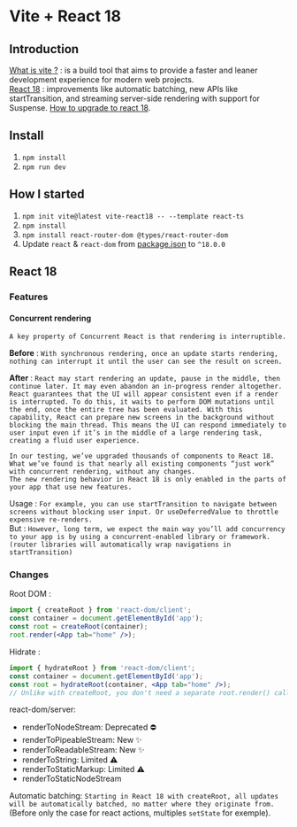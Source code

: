 # Vite + React 18

## Introduction

[What is vite ?](https://vitejs.dev/guide/) :  is a build tool that aims to provide a faster and leaner development experience for modern web projects.  
[React 18](https://reactjs.org/blog/2022/03/29/react-v18.html) : improvements like automatic batching, new APIs like startTransition, and streaming server-side rendering with support for Suspense.
[How to upgrade to react 18](https://reactjs.org/blog/2022/03/08/react-18-upgrade-guide.html). 

## Install

1. `npm install`
2. `npm run dev`

## How I started

1. `npm init vite@latest vite-react18 -- --template react-ts`
2. `npm install`
3. `npm install react-router-dom @types/react-router-dom`
4. Update `react` & `react-dom` from [package.json](./package.json) to `^18.0.0`

## React 18

### Features

#### Concurrent rendering

`A key property of Concurrent React is that rendering is interruptible.`  

**Before** : `With synchronous rendering, once an update starts rendering, nothing can interrupt it until the user can see the result on screen.`  

**After** : `React may start rendering an update, pause in the middle, then continue later. It may even abandon an in-progress render altogether. React guarantees that the UI will appear consistent even if a render is interrupted. To do this, it waits to perform DOM mutations until the end, once the entire tree has been evaluated. With this capability, React can prepare new screens in the background without blocking the main thread. This means the UI can respond immediately to user input even if it’s in the middle of a large rendering task, creating a fluid user experience.`  

`In our testing, we’ve upgraded thousands of components to React 18. What we’ve found is that nearly all existing components “just work” with concurrent rendering, without any changes.`  
`The new rendering behavior in React 18 is only enabled in the parts of your app that use new features.`  

Usage : `For example, you can use startTransition to navigate between screens without blocking user input. Or useDeferredValue to throttle expensive re-renders.`  
But : `However, long term, we expect the main way you’ll add concurrency to your app is by using a concurrent-enabled library or framework. (router libraries will automatically wrap navigations in startTransition)`

### Changes

Root DOM :
```jsx
import { createRoot } from 'react-dom/client';
const container = document.getElementById('app');
const root = createRoot(container);
root.render(<App tab="home" />);
```

Hidrate : 
```jsx
import { hydrateRoot } from 'react-dom/client';
const container = document.getElementById('app');
const root = hydrateRoot(container, <App tab="home" />);
// Unlike with createRoot, you don't need a separate root.render() call here.
```

react-dom/server:
 - renderToNodeStream: Deprecated ⛔️️
 - renderToPipeableStream: New ✨
 - renderToReadableStream: New ✨
 - renderToString: Limited ⚠️ 
 - renderToStaticMarkup: Limited ⚠️
 - renderToStaticNodeStream

Automatic batching:
`Starting in React 18 with createRoot, all updates will be automatically batched, no matter where they originate from.` (Before only the case for react actions, multiples `setState` for exemple).